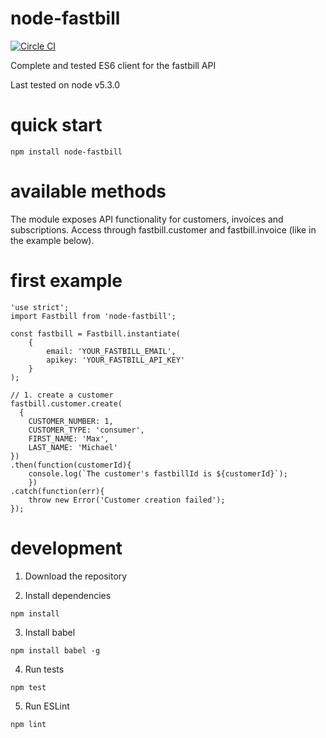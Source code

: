 # node-fastbill

[![Circle CI](https://circleci.com/gh/veyo-care/node-fastbill/tree/master.svg?style=svg)](https://circleci.com/gh/veyo-care/node-fastbill-automatic/tree/master)

Complete and tested ES6 client for the fastbill API

Last tested on node v5.3.0

# quick start

    npm install node-fastbill

# available methods

The module exposes API functionality for customers, invoices and subscriptions.
Access through fastbill.customer and fastbill.invoice (like in the example below).

# first example

    'use strict';
    import Fastbill from 'node-fastbill';
    
    const fastbill = Fastbill.instantiate(
        {
            email: 'YOUR_FASTBILL_EMAIL',
            apikey: 'YOUR_FASTBILL_API_KEY'
        }
    );
    
    // 1. create a customer
    fastbill.customer.create(
      {
        CUSTOMER_NUMBER: 1,
        CUSTOMER_TYPE: 'consumer',
        FIRST_NAME: 'Max',
        LAST_NAME: 'Michael'
    })
    .then(function(customerId){
        console.log(`The customer's fastbillId is ${customerId}`);
        })
    .catch(function(err){
        throw new Error('Customer creation failed');
    });
    
# development

1. Download the repository

2. Install dependencies

```
npm install
```

3. Install babel

```
npm install babel -g
```

4. Run tests

```
npm test
```

5. Run ESLint

```
npm lint
```
